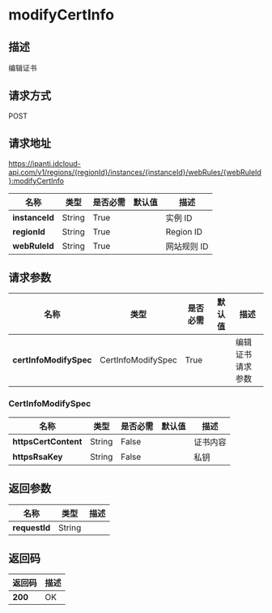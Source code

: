 # modifyCertInfo


## 描述
编辑证书

## 请求方式
POST

## 请求地址
https://ipanti.jdcloud-api.com/v1/regions/{regionId}/instances/{instanceId}/webRules/{webRuleId}:modifyCertInfo

|名称|类型|是否必需|默认值|描述|
|---|---|---|---|---|
|**instanceId**|String|True||实例 ID|
|**regionId**|String|True||Region ID|
|**webRuleId**|String|True||网站规则 ID|

## 请求参数
|名称|类型|是否必需|默认值|描述|
|---|---|---|---|---|
|**certInfoModifySpec**|CertInfoModifySpec|True||编辑证书请求参数|

### CertInfoModifySpec
|名称|类型|是否必需|默认值|描述|
|---|---|---|---|---|
|**httpsCertContent**|String|False||证书内容|
|**httpsRsaKey**|String|False||私钥|

## 返回参数
|名称|类型|描述|
|---|---|---|
|**requestId**|String||



## 返回码
|返回码|描述|
|---|---|
|**200**|OK|
